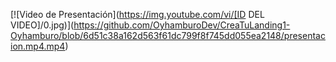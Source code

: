 
[![Video de Presentación](https://img.youtube.com/vi/[ID DEL VIDEO]/0.jpg)](https://github.com/OyhamburoDev/CreaTuLanding1-Oyhamburo/blob/6d51c38a162d563f61dc799f8f745dd055ea2148/presentacion.mp4.mp4)
